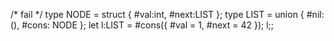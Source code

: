 /* fail */
type NODE = struct { #val:int, #next:LIST };
type LIST = union { #nil: (), #cons: NODE };
let l:LIST = #cons({ #val = 1, #next = 42 });
l;;